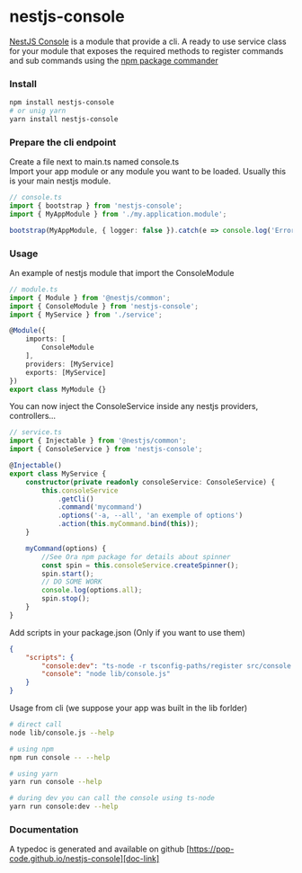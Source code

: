 # nestjs-console

[NestJS Console][doc-link] is a module that provide a cli. A ready to use service class for your module that exposes the required methods to register commands and sub commands using the [npm package commander][commander-link]

### Install

```bash
npm install nestjs-console
# or unig yarn
yarn install nestjs-console
```

### Prepare the cli endpoint

Create a file next to main.ts named console.ts  
Import your app module or any module you want to be loaded. Usually this is your main nestjs module.

```ts
// console.ts
import { bootstrap } from 'nestjs-console';
import { MyAppModule } from './my.application.module';

bootstrap(MyAppModule, { logger: false }).catch(e => console.log('Error', e));
```

### Usage

An example of nestjs module that import the ConsoleModule

```ts
// module.ts
import { Module } from '@nestjs/common';
import { ConsoleModule } from 'nestjs-console';
import { MyService } from './service';

@Module({
    imports: [
        ConsoleModule
    ],
    providers: [MyService]
    exports: [MyService]
})
export class MyModule {}
```

You can now inject the ConsoleService inside any nestjs providers, controllers...

```ts
// service.ts
import { Injectable } from '@nestjs/common';
import { ConsoleService } from 'nestjs-console';

@Injectable()
export class MyService {
    constructor(private readonly consoleService: ConsoleService) {
        this.consoleService
            .getCli()
            .command('mycommand')
            .options('-a, --all', 'an exemple of options')
            .action(this.myCommand.bind(this));
    }

    myCommand(options) {
        //See Ora npm package for details about spinner
        const spin = this.consoleService.createSpinner();
        spin.start();
        // DO SOME WORK
        console.log(options.all);
        spin.stop();
    }
}
```

Add scripts in your package.json (Only if you want to use them)

```json
{
    "scripts": {
        "console:dev": "ts-node -r tsconfig-paths/register src/console.ts",
        "console": "node lib/console.js"
    }
}
```

Usage from cli (we suppose your app was built in the lib forlder)

```bash
# direct call
node lib/console.js --help

# using npm
npm run console -- --help

# using yarn
yarn run console --help

# during dev you can call the console using ts-node
yarn run console:dev --help
```

### Documentation

A typedoc is generated and available on github [https://pop-code.github.io/nestjs-console][doc-link]

[doc-link]: https://pop-code.github.io/nestjs-console
[commander-link]: https://www.npmjs.com/package/commander
